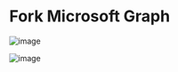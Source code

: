# Fork Microsoft Graph


![image](https://github.com/user-attachments/assets/958fff90-c81c-42b8-9f6f-dca811f7e1bf)


![image](https://github.com/user-attachments/assets/87edfc43-5112-4354-8a0a-be384f78f342)




